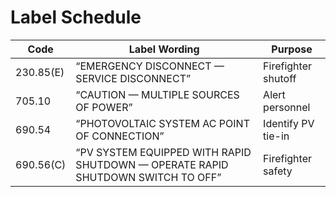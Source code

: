 # Label Schedule

| Code | Label Wording | Purpose |
|------|---------------|---------|
| 230.85(E) | “EMERGENCY DISCONNECT — SERVICE DISCONNECT” | Firefighter shutoff |
| 705.10 | “CAUTION — MULTIPLE SOURCES OF POWER” | Alert personnel |
| 690.54 | “PHOTOVOLTAIC SYSTEM AC POINT OF CONNECTION” | Identify PV tie-in |
| 690.56(C) | “PV SYSTEM EQUIPPED WITH RAPID SHUTDOWN — OPERATE RAPID SHUTDOWN SWITCH TO OFF” | Firefighter safety |
